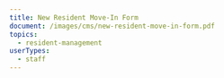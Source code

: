 ```yaml
---
title: New Resident Move-In Form
document: /images/cms/new-resident-move-in-form.pdf
topics:
  - resident-management
userTypes:
  - staff
---
```


